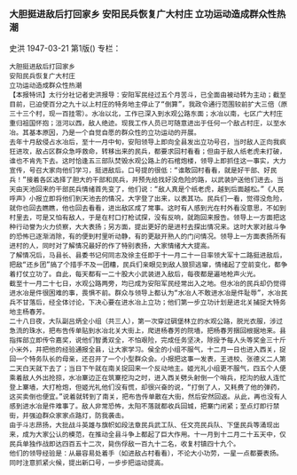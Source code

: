 ### 大胆挺进敌后打回家乡  安阳民兵恢复广大村庄  立功运动造成群众性热潮
史洪
1947-03-21
第1版()
专栏：

    大胆挺进敌后打回家乡
    安阳民兵恢复广大村庄
    立功运动造成群众性热潮
    【本报特讯】太行分社记者史洪报导：安阳军民经过五个月苦斗，已全面由被动转为主动；截至目前，已迫使百分之九十以上村庄的特务地主停止了“倒算”，我政令通行范围较前扩大三倍（原三十三个村，现一百挂零）。水冶以北，工作已深入到水观公路东面；水冶以南，七区广大村庄重归祖国怀抱；洹河以西，敌人绝迹。现我工作人员已可随意进出于任何一个敌占村庄，以至水冶。其基本原因，乃是一个自觉自愿的群众性的立功运动的开展。
    去年十月敌侵占水冶后，至十一月中旬，安阳领导上即向全县发出立功号召，当时敌人正向我疯狂进攻，敌占区群众急呼救命，转移出来的民兵，都要求回村看看；但由于敌人纸老虎未打破，谁也不肯先下去。这时恰逢五三部队焚毁水观公路上的石棺炮楼，领导上即抓住这一事实，大力宣传，号召大家向他们学习，挺进敌后。口号提的很低：“谁敢回村看看，就是好干部、好民兵！”接着各区选择了胆大的干部和民兵，并预先给找好没危险的路，以武装护送他们进去。当天由天池回来的干部民兵情绪首先变了，他们说：“敌人真是个纸老虎，越到后面越松。”《人民呼声》小报立即将他们到天池去的情况，大字登了出来，以表其功。民兵们一看，觉得没危险，就你也回去瞧瞧，他也回去看看，进出敌区成了常事。这时有人感到光在村外看没意思，不如到村里去，可是又怕有敌人，于是在村口打枪试探，没有反响，就跑回来报告。领导上一方面把这种行动誉为火力侦察，大大表扬；另方面，提出更好的是进村去探出情况来。这时大家对敌斗争的恐怖已逐渐消除，有的便到村里听动静，有的更敲开熟人的门问情况。领导上一方面表扬所有进村的人，同时对了解情况最好的作了特别表扬，大家情绪大大提高。
    了解情况后，马县长、县委书记何同志及徐主任即于十一月二十一日率领大军十二路挺进敌后，把敌“还乡团”搞了个措手不及一团糟，民兵们亲眼见到敌人狼狈逃窜，情绪起了空前变化，都争着打仗立功了。自此，每天都有一二十股大小武装进入敌后，每夜都是遍地枪声火光。
    截至十一月二十七日，水观公路两旁，均已成为安阳军民经常出入之地。但水冶的民兵却仍觉得进水冶是件很困难的事，畏惧不前。群众与领导上都认为“水冶人不敢进水冶是件耻辱”，水冶民兵不甘落后，经全体讨论，下决心要在进水冶上立功；他们第一步立功计划是进北关捕捉大特务地主杨春芳。
    二十八日夜，大队副吕炳全小组（共三人），第一次穿过碉堡林立的水观公路，脱光衣服，涉过急流的珠水，把布告传单贴到水冶北关大街上，爬进杨春芳的院墙，把杨春芳捆回根据地来。县指挥部立即传令嘉奖，说他们智勇双全，不怕艰险，完成任务坚决，除授予每人头等奖金三十斤小米外，并把他的经验通报全县，让大家学习。侯全的小组不服气，十二月一日也进入西关，捉回一个特务队长的母亲，还召开了一个小型群众会。小报把这事一发表，王进校、张德义二人第二天白天就下去了；当日下午就在南关捉回来一个反动地主。姬光礼小组更不服气，四五个人便乘着敌人外出抢掠，水冶寨边正在筑寨挖沟之时，进入西关劈头射倒一个哨兵，挖沟的敌人连忙登上寨墙，大打枪炮，但姬光礼他们没有慌，却很兴奋的说，“打倒了人，又耗费了他的弹药，这买卖倒也便宜。”说着就转到了南关，把布告传单散在大街，然后安然回返。从此，再也没有人感到进水冶是件难事了。敌人非常恐怖，太阳不落就都收兵回城，把寨门闭紧；至点灯即行禁街，并强迫群众家家点路灯，防我袭击。
    由于斗志昂扬，大批战斗英雄与旗帜如段法章民兵武工队、任文亮民兵队、下堡民兵等涌现出来，成为大家公认的模范，在推动全县斗争上都起了巨大作用。十一月到十二月二十五天中，仅民兵单独作战即达四百五十二次，毙伤俘敌一百九十二名，收复村镇四十九个。
    他们的领导经验是：从最容易处着手（如进敌占村看看），不论大小功劳，一星一点都要表扬。同时注意抓紧火候，提出新口号，一步步把运动提高。
